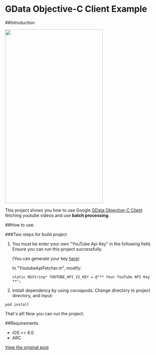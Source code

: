 GData Objective-C Client Example
=========
##Introduction

<img class="left" height=568 width=320 src="https://raw2.github.com/ch8908/Thousnad2/master/GDataExample/ScreenShot.png">

This project shows you how to use Google [GData Objective-C Client](https://code.google.com/p/gdata-objectivec-client/) fetching youtube videos and use **batch processing**.


##How to use:

###Two steps for build project

1. You must be enter your own "YouTube Api Key" in the following field. Ensure you can run this project successfully.

	(You can generate your key [here](https://developers.google.com/youtube/registering_an_application))

	In "YoutubeApiFetcher.m", modify:
	```objc
	static NSString* YOUTUBE_API_V2_KEY = @"** Your YouTube API Key **";
	```

2. Install dependency by using cocoapods. Change directory to project directory, and input:
```
pod install
```

That's all! Now you can run the project.

##Requirements
* iOS >= 6.0
* ARC

[View the original post](http://ch89-8-blog.logdown.com/blog/2014/02/04/gdata-objective-c-client-introduction)